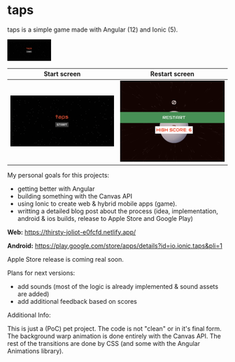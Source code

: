 # taps

taps is a simple game made with Angular (12) and Ionic (5).

<p float="left">
  <img src="images/start.png" width="100" />
</p>


Start screen               |  Restart screen
:-----------------------------:|:-------------------------:
![Start screen](images/start.png "Start screen") | ![Restart screen](images/restart.png "Restart screen")

My personal goals for this projects:
- getting better with Angular
- building something with the Canvas API
- using Ionic to create web & hybrid mobile apps (game).
- writting a detailed blog post about the process (idea, implementation, android & ios builds, release to Apple Store and Google Play)

**Web:** https://thirsty-joliot-e0fcfd.netlify.app/

**Android:** https://play.google.com/store/apps/details?id=io.ionic.taps&pli=1

Apple Store release is coming real soon.

Plans for next versions:
- add sounds (most of the logic is already implemented & sound assets are added)
- add additional feedback based on scores

Additional Info:

This is just a (PoC) pet project. The code is not "clean" or in it's final form.
The background warp animation is done entirely with the Canvas API.
The rest of the transitions are done by CSS (and some with the Angular Animations library).
